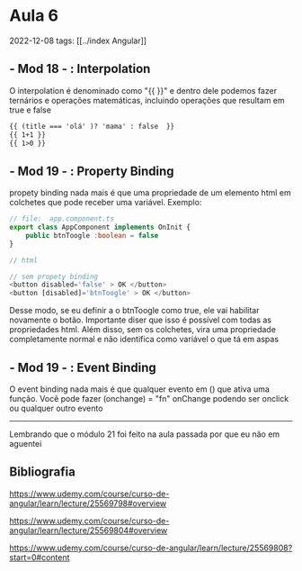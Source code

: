 # Aula 6
2022-12-08
tags: [[../index Angular]]

## - Mod 18 - : Interpolation

O interpolation é denominado como "{{  }}" e dentro dele podemos fazer ternários e operações matemáticas, incluindo operações que resultam em true e false

~~~html
{{ (title === 'olá' )? 'mama' : false  }}
{{ 1+1 }}
{{ 1>0 }}
~~~

## - Mod 19 - :  Property Binding

propety binding nada mais é que uma propriedade de um elemento html em colchetes que pode receber uma variável. Exemplo:

~~~ts
// file:  app.component.ts
export class AppComponent implements OnInit {
	public btnToogle :boolean = false
}
~~~
~~~ts
// html

// sem propety binding
<button disabled='false' > OK </button>
<button [disabled]='btnToogle' > OK </button>
~~~

Desse modo, se eu definir a o btnToogle como true, ele vai habilitar novamente o botão. Importante diser que isso é possível com todas as propriedades html. Além disso, sem os colchetes, vira uma propriedade completamente normal e não identifica como variável o que tá em aspas

## - Mod 19 - :  Event Binding

O event binding nada mais é que qualquer evento em () que ativa uma função. Você pode fazer (onchange) = "fn" onChange podendo ser onclick ou qualquer outro evento

-----------------------------------------------
Lembrando que o módulo 21 foi feito na aula passada por que eu não em aguentei

## Bibliografia

https://www.udemy.com/course/curso-de-angular/learn/lecture/25569798#overview

https://www.udemy.com/course/curso-de-angular/learn/lecture/25569804#overview

https://www.udemy.com/course/curso-de-angular/learn/lecture/25569808?start=0#content
